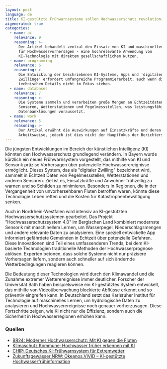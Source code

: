 ```yaml
---
layout: post
language: de
title: KI-gestützte Frühwarnsysteme sollen Hochwasserschutz revolutionieren
aigenerated: true
categories:
  - name: ai
    relevance: 9
    reasoning: >-
      Der Artikel behandelt zentral den Einsatz von KI und maschinellem Lernen
      für Hochwasservorhersagen - eine hochrelevante Anwendung von
      KI-Technologie mit direktem gesellschaftlichem Nutzen.
  - name: programming
    relevance: 6
    reasoning: >-
      Die Entwicklung der beschriebenen KI-Systeme, Apps und 'digitalen
      Zwillinge' erfordert umfangreiche Programmierarbeit, auch wenn die
      technischen Details nicht im Fokus stehen.
  - name: databases
    relevance: 7
    reasoning: >-
      Die Systeme sammeln und verarbeiten große Mengen an Echtzeitdaten von
      Sensoren, Wetterstationen und Pegelmessstellen, was leistungsfähige
      Datenbanklösungen voraussetzt.
  - name: work
    relevance: 5
    reasoning: >-
      Der Artikel erwähnt die Auswirkungen auf Einsatzkräfte und deren
      Arbeitsweise, jedoch ist dies nicht der Hauptfokus der Berichterstattung.
---
```


Die jüngsten Entwicklungen im Bereich der künstlichen Intelligenz (KI) könnten den Hochwasserschutz grundlegend verändern. In Bayern wurde kürzlich ein neues Frühwarnsystem vorgestellt, das mithilfe von KI und Sensorik präzise Vorhersagen über potenzielle Hochwasserereignisse ermöglicht. Dieses System, das als "digitaler Zwilling" bezeichnet wird, sammelt in Echtzeit Daten von Pegelmessstellen, Wetterstationen und anderen Sensoren. Ziel ist es, Einsatzkräfte und Anwohner frühzeitig zu warnen und so Schäden zu minimieren. Besonders in Regionen, die in der Vergangenheit von unvorhersehbaren Fluten betroffen waren, könnte diese Technologie Leben retten und die Kosten für Katastrophenbewältigung senken.

<!--more-->

Auch in Nordrhein-Westfalen wird intensiv an KI-gestützten Hochwasserschutzsystemen gearbeitet. Das Projekt "Hochwasserschutzsystem 4.0" im Bergischen Land kombiniert modernste Sensorik mit maschinellem Lernen, um Wasserpegel, Niederschlagsmengen und andere relevante Daten zu analysieren. Eine speziell entwickelte App informiert gefährdete Gemeinden in Echtzeit über potenzielle Gefahren. Diese Innovationen sind Teil eines umfassenderen Trends, bei dem KI-basierte Technologien traditionelle Methoden der Hochwasserprognose ablösen. Experten betonen, dass solche Systeme nicht nur präzisere Vorhersagen liefern, sondern auch schneller auf sich ändernde Wetterbedingungen reagieren können.

Die Bedeutung dieser Technologien wird durch den Klimawandel und die Zunahme extremer Wetterereignisse immer deutlicher. Forscher der Universität Bath haben beispielsweise ein KI-gestütztes System entwickelt, das mithilfe von Videoüberwachung blockierte Abflüsse erkennt und so präventiv eingreifen kann. In Deutschland setzt das Karlsruher Institut für Technologie auf maschinelles Lernen, um hydrologische Daten zu analysieren und Hochwasserereignisse noch genauer vorherzusagen. Diese Fortschritte zeigen, wie KI nicht nur die Effizienz, sondern auch die Sicherheit in Hochwasserregionen erhöhen kann.

### Quellen
- [BR24: Moderner Hochwasserschutz: Mit KI gegen die Fluten](https://www.br.de/nachrichten/bayern/moderner-hochwasserschutz-mit-ki-gegen-die-fluten,Uqcpy06)
- [Klimaschutz Kommune: Hochwasser früher erkennen mit KI](https://www.klimaschutz-kommune.de/hochwasser-frueher-erkennen-mit-ki/)
- [CHIP: Deutsches KI-Frühwarnsystem für Extremwetter](https://www.chip.de/news/kuenstliche-intelligenz/deutsches-ki-fruehwarnsystem-es-soll-extremwetter-genauer-vorhersagen_8fbf2e19-5d96-4fb7-b062-088b4cfeb3b5.html)
- [Zukunftsgewässer NRW: Okeanos.VIVID – KI-gestützte Hochwasserfrühinformation](https://zukunftsgewaesser.nrw/ki-gestuetzte-wasseranalyse-mit-okeanos-ai/)
